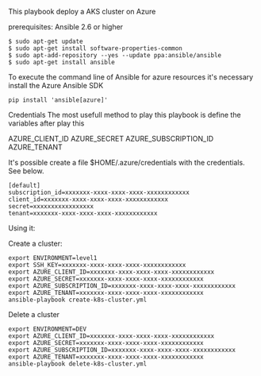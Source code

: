 
This playbook deploy a AKS cluster on Azure

prerequisites:
Ansible 2.6 or higher
```
$ sudo apt-get update
$ sudo apt-get install software-properties-common
$ sudo apt-add-repository --yes --update ppa:ansible/ansible
$ sudo apt-get install ansible
```

To execute the command line of Ansible for azure resources it's necessary install the Azure Ansible SDK

```
pip install 'ansible[azure]'
```

Credentials
The most usefull method to play this playbook is define the variables after play this

AZURE_CLIENT_ID
AZURE_SECRET
AZURE_SUBSCRIPTION_ID
AZURE_TENANT

It's possible create a file $HOME/.azure/credentials with the credentials. See below.
```
[default]
subscription_id=xxxxxxx-xxxx-xxxx-xxxx-xxxxxxxxxxxx
client_id=xxxxxxx-xxxx-xxxx-xxxx-xxxxxxxxxxxx
secret=xxxxxxxxxxxxxxxxx
tenant=xxxxxxx-xxxx-xxxx-xxxx-xxxxxxxxxxxx
```

Using it:

Create a cluster:
```
export ENVIRONMENT=level1
export SSH_KEY=xxxxxxx-xxxx-xxxx-xxxx-xxxxxxxxxxxx
export AZURE_CLIENT_ID=xxxxxxx-xxxx-xxxx-xxxx-xxxxxxxxxxxx
export AZURE_SECRET=xxxxxxx-xxxx-xxxx-xxxx-xxxxxxxxxxxx
export AZURE_SUBSCRIPTION_ID=xxxxxxx-xxxx-xxxx-xxxx-xxxxxxxxxxxx
export AZURE_TENANT=xxxxxxx-xxxx-xxxx-xxxx-xxxxxxxxxxxx
ansible-playbook create-k8s-cluster.yml
```

Delete a cluster
```
export ENVIRONMENT=DEV
export AZURE_CLIENT_ID=xxxxxxx-xxxx-xxxx-xxxx-xxxxxxxxxxxx
export AZURE_SECRET=xxxxxxx-xxxx-xxxx-xxxx-xxxxxxxxxxxx
export AZURE_SUBSCRIPTION_ID=xxxxxxx-xxxx-xxxx-xxxx-xxxxxxxxxxxx
export AZURE_TENANT=xxxxxxx-xxxx-xxxx-xxxx-xxxxxxxxxxxx
ansible-playbook delete-k8s-cluster.yml
```
